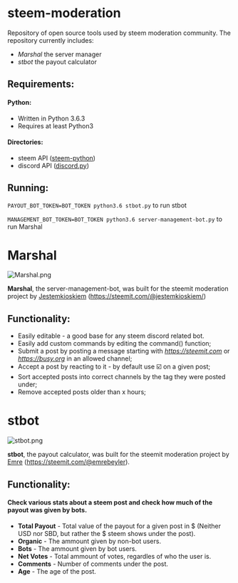 # steem-moderation

Repository of open source tools used by steem moderation community.
The repository currently includes:
* *Marshal* the server manager
* *stbot* the payout calculator

## Requirements:
#### Python:
* Written in Python 3.6.3
* Requires at least Python3
#### Directories:
* steem API ([steem-python](https://github.com/steemit/steem-python))
* discord API ([discord.py](https://github.com/Rapptz/discord.py))

## Running:
```PAYOUT_BOT_TOKEN=BOT_TOKEN python3.6 stbot.py``` to run stbot

```MANAGEMENT_BOT_TOKEN=BOT_TOKEN python3.6 server-management-bot.py``` to run Marshal

# Marshal
![Marshal.png](https://i.imgur.com/fL2SQqi.png)

**Marshal**, the server-management-bot, was built for the steemit moderation project by [Jestemkioskiem](https://github.com/Jestemkioskiem) (https://steemit.com/@jestemkioskiem/)

## Functionality:

* Easily editable - a good base for any steem discord related bot.
* Easily add custom commands by editing the command() function;
* Submit a post by posting a message starting with *https://steemit.com* or *https://busy.org* in an allowed channel;
* Accept a post by reacting to it - by default use :ballot_box_with_check: on a given post;
* Sort accepted posts into correct channels by the tag they were posted under;
* Remove accepted posts older than x hours;

# stbot
![stbot.png](https://i.imgur.com/9kev1YB.png)

**stbot**, the payout calculator, was built for the steemit moderation project by [Emre](https://github.com/emre) (https://steemit.com/@emrebeyler).

## Functionality:

#### Check various stats about a steem post and check how much of the payout was given by bots.
* **Total Payout** - Total value of the payout for a given post in $ (Neither USD nor SBD, but rather the $ steem shows under the post).
* **Organic** - The ammount given by non-bot users.
* **Bots** - The ammount given by bot users.
* **Net Votes** - Total ammount of votes, regardles of who the user is.
* **Comments** - Number of comments under the post.
* **Age** - The age of the post. 

